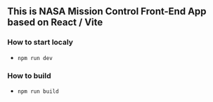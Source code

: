 ## This is NASA Mission Control Front-End App based on React / Vite

### How to start localy
- `npm run dev`

### How to build
- `npm run build`

